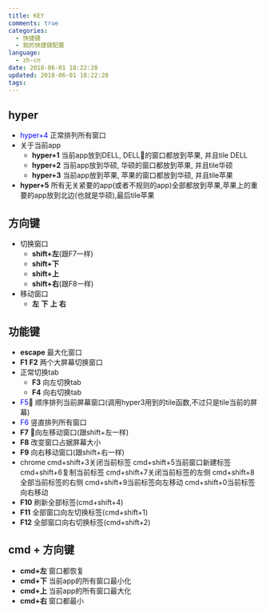 ```yaml
---
title: KEY
comments: true
categories:
  - 快捷键
  - 我的快捷键配置
language:
  - zh-cn
date: 2018-06-01 18:22:28
updated: 2018-06-01 18:22:28
tags:
---
```

## hyper
- <font color="blue">hyper+4</font> 正常排列所有窗口
- 关于当前app
  - **hyper+1** 当前app放到DELL, DELL的窗口都放到苹果, 并且tile DELL
  - **hyper+2** 当前app放到华硕, 华硕的窗口都放到苹果, 并且tile华硕
  - **hyper+3** 当前app放到苹果, 苹果的窗口都放到华硕, 并且tile苹果
- **hyper+5** 所有无关紧要的app(或者不规则的app)全部都放到苹果,苹果上的重要的app放到北边(也就是华硕),最后tile苹果

## 方向键
- 切换窗口
  - **shift+左**(跟F7一样)
  - **shift+下**
  - **shift+上**
  - **shift+右**(跟F8一样)
- 移动窗口
  - **左** **下** **上** **右**

## 功能键
- **escape** 最大化窗口
- **F1** **F2** 两个大屏幕切换窗口
- 正常切换tab
  - **F3** 向左切换tab
  - **F4** 向右切换tab
- <font color="blue">F5</font> 顺序排列当前屏幕窗口(调用hyper3用到的tile函数,不过只是tile当前的屏幕)
- <font color="blue">F6</font> 竖直排列所有窗口
- **F7** 向左移动窗口(跟shift+左一样)
- **F8** 改变窗口占据屏幕大小
- **F9** 向右移动窗口(跟shift+右一样)
-  chrome
cmd+shift+3关闭当前标签 
cmd+shift+5当前窗口新建标签 
cmd+shift+6复制当前标签 
cmd+shift+7关闭当前标签的左侧 
cmd+shift+8全部当前标签的右侧 
cmd+shift+9当前标签向左移动 
cmd+shift+0当前标签向右移动
  - **F10** 刷新全部标签(cmd+shift+4)
  - **F11** 全部窗口向左切换标签(cmd+shift+1)
  - **F12** 全部窗口向右切换标签(cmd+shift+2)

## cmd + 方向键
- **cmd+左** 窗口都恢复
- **cmd+下** 当前app的所有窗口最小化
- **cmd+上** 当前app的所有窗口最大化
- **cmd+右** 窗口都最小
